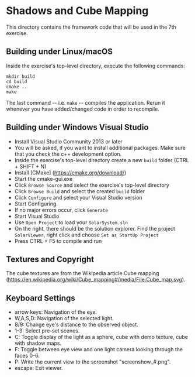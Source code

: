 Shadows and Cube Mapping
========================
This directory contains the framework code that will be used in the 7th exercise.

Building under Linux/macOS
--------------------------
Inside the exercise's top-level directory, execute the following commands:

    mkdir build
    cd build
    cmake ..
    make

The last command -- i.e. `make` -- compiles the application. Rerun it whenever you have added/changed code in order to recompile.

Building under Windows Visual Studio
------------------------------------
  * Install Visual Studio Community 2013 or later
  * You will be asked, if you want to install additional packages. Make sure that you check the c++ development option.
  * Inside the exercise's top-level directory create a new `build` folder (CTRL + SHIFT + N)
  * Install [CMake] (https://cmake.org/download/)
  * Start the cmake-gui.exe
  * Click `Browse Source` and select the exercise's top-level directory
  * Click `Browse Build` and select the created `build` folder
  * Click `Configure` and select your Visual Studio version
  * Start Configuring.
  * If no major errors occur, click `Generate`
  * Start Visual Studio
  * Use `Open Project` to load your `SolarSystem.sln`
  * On the right, there should be the solution explorer. Find the project `SolarViewer`, right click and choose `Set as StartUp Project`
  * Press CTRL + F5 to compile and run

Textures and Copyright
----------------------
The cube textures are from the Wikipedia article Cube mapping (https://en.wikipedia.org/wiki/Cube_mapping#/media/File:Cube_map.svg).

Keyboard Settings
-----------------
  * arrow keys: Navigation of the eye.
  * W,A,S,D:	Navigation of the selected light.
  * 8/9:	    Change eye's distance to the observed object.
  * 1-3:        Select pre-set scenes.
  * C:          Toggle display of the light as a sphere, cube with demo texture, cube with shadow maps.
  * F:          Toggle between eye view and one light camera looking through the faces 0-6.
  * P:          Write the current view to the screenshot "screenshow_#.png".
  * escape:	    Exit viewer.
